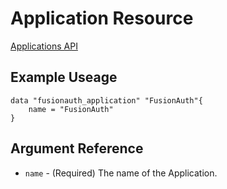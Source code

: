 # Application Resource

[Applications API](https://fusionauth.io/docs/v1/tech/apis/applications)

## Example Useage

```hcl
data "fusionauth_application" "FusionAuth"{
    name = "FusionAuth"
}
```

## Argument Reference

* `name` - (Required) The name of the Application.